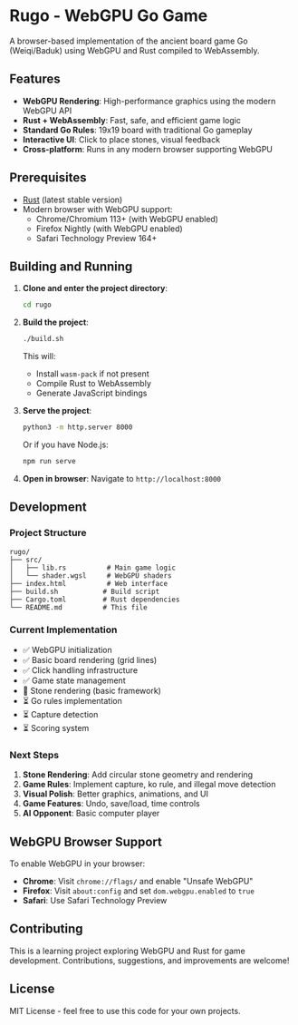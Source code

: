 # Rugo - WebGPU Go Game

A browser-based implementation of the ancient board game Go (Weiqi/Baduk) using WebGPU and Rust compiled to WebAssembly.

## Features

- **WebGPU Rendering**: High-performance graphics using the modern WebGPU API
- **Rust + WebAssembly**: Fast, safe, and efficient game logic
- **Standard Go Rules**: 19x19 board with traditional Go gameplay
- **Interactive UI**: Click to place stones, visual feedback
- **Cross-platform**: Runs in any modern browser supporting WebGPU

## Prerequisites

- [Rust](https://rustup.rs/) (latest stable version)
- Modern browser with WebGPU support:
  - Chrome/Chromium 113+ (with WebGPU enabled)
  - Firefox Nightly (with WebGPU enabled)
  - Safari Technology Preview 164+

## Building and Running

1. **Clone and enter the project directory**:
   ```bash
   cd rugo
   ```

2. **Build the project**:
   ```bash
   ./build.sh
   ```
   This will:
   - Install `wasm-pack` if not present
   - Compile Rust to WebAssembly
   - Generate JavaScript bindings

3. **Serve the project**:
   ```bash
   python3 -m http.server 8000
   ```
   Or if you have Node.js:
   ```bash
   npm run serve
   ```

4. **Open in browser**: Navigate to `http://localhost:8000`

## Development

### Project Structure

```
rugo/
├── src/
│   ├── lib.rs          # Main game logic
│   └── shader.wgsl     # WebGPU shaders
├── index.html          # Web interface
├── build.sh           # Build script
├── Cargo.toml         # Rust dependencies
└── README.md          # This file
```

### Current Implementation

- ✅ WebGPU initialization
- ✅ Basic board rendering (grid lines)
- ✅ Click handling infrastructure
- ✅ Game state management
- 🚧 Stone rendering (basic framework)
- ⏳ Go rules implementation
- ⏳ Capture detection
- ⏳ Scoring system

### Next Steps

1. **Stone Rendering**: Add circular stone geometry and rendering
2. **Game Rules**: Implement capture, ko rule, and illegal move detection
3. **Visual Polish**: Better graphics, animations, and UI
4. **Game Features**: Undo, save/load, time controls
5. **AI Opponent**: Basic computer player

## WebGPU Browser Support

To enable WebGPU in your browser:

- **Chrome**: Visit `chrome://flags/` and enable "Unsafe WebGPU"
- **Firefox**: Visit `about:config` and set `dom.webgpu.enabled` to `true`
- **Safari**: Use Safari Technology Preview

## Contributing

This is a learning project exploring WebGPU and Rust for game development. Contributions, suggestions, and improvements are welcome!

## License

MIT License - feel free to use this code for your own projects.
